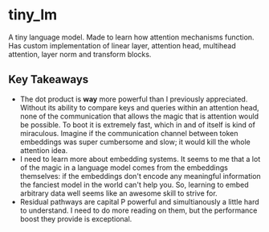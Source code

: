 # tiny_lm

A tiny language model. Made to learn how attention mechanisms function. Has custom implementation of linear layer, attention head, multihead attention, layer norm and transform blocks. 

## Key Takeaways

* The dot product is **way** more powerful than I previously appreciated. Without its ability to compare keys and queries within an attention head, none of the communication that allows the magic that is attention would be possible. To boot it is extremely fast, which in and of itself is kind of miraculous. Imagine if the communication channel between token embeddings was super cumbersome and slow; it would kill the whole attention idea.
* I need to learn more about embedding systems. It seems to me that a lot of the magic in a language model comes from the embeddings themselves: if the embeddings don't encode any meaningful information the fanciest model in the world can't help you. So, learning to embed arbitrary data well seems like an awesome skill to strive for.
* Residual pathways are capital P powerful and simultianously a little hard to understand. I need to do more reading on them, but the performance boost they provide is exceptional.
